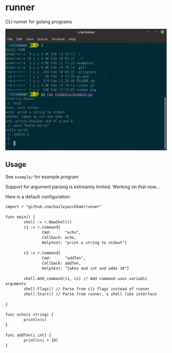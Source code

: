 # runner
CLI runner for golang programs

![Example Run](https://raw.githubusercontent.com/baileywickham/runner/master/runner.png)


## Usage
See `example/` for example program

Support for argument parsing is extreamly limited. Working on that now...

Here is a default configuration:
```golang
import r "github.com/baileywickham/runner"

func main() {
        shell := r.NewShell()
        c1 := r.Command{
                Cmd:      "echo",
                Callback: echo,
                Helptext: "print a string to stdout"}

        c2 := r.Command{
                Cmd:      "addTen",
                Callback: addTen,
                Helptext: "takes and int and adds 10"}

        shell.Add_command(c1, c2) // Add command uses variadic arguments
        shell.Flags() // Parse from cli flags instead of runner
        shell.Start() // Parse from runner, a shell like interface

}

func echo(s string) {
        println(s)
}

func addTen(i int) {
        println(i + 10)
}
```



